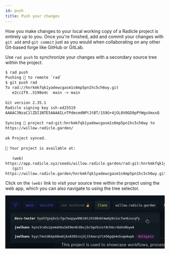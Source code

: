 ```yaml
---
id: push
title: Push your changes
---
```


How you make changes to your local working copy of a Radicle project is entirely up to you. Once you're finished, add
and commit your changes with `git add` and `git commit` just as you would when collaborating on any other Git-based
forge like GitHub or GitLab. 

Use `rad push` to synchronize your changes with a secondary source tree within the project.

```
$ rad push
Pushing 🌱 to remote `rad`
$ git push rad
To rad://hnrkmkfqk1yadewcgasm1s6mp5pn1hc5ch6wy.git
   e2cc2f9..5198e4c  main -> main

Git version 2.35.1
Radicle signing key ssh-ed25519 AAAAC3NzaC1lZDI1NTE5AAAAILnTPdmcmdNPtJtBT/1S9G+4jOL0V0GD9pPYWgvXmxxQ

Syncing 🌱 project rad:git:hnrkmkfqk1yadewcgasm1s6mp5pn1hc5ch6wy to https://willow.radicle.garden/

ok Project synced.

🍃 Your project is available at:

   (web) https://app.radicle.xyz/seeds/willow.radicle.garden/rad:git:hnrkmkfqk1yadewcgasm1s6mp5pn1hc5ch6wy/remotes/hynh7gxq3u1c7gu7wupyw99k16tz5td8n6tmwdy9s1xcfwn6zucqfy
   (git) https://willow.radicle.garden/hnrkmkfqk1yadewcgasm1s6mp5pn1hc5ch6wy.git
```

Click on the `(web)` link to visit *your* source tree within the project using the web app, which you can also navigate
to using the tree selector.

![Selecting a tree to view](/img/web-interface_trees.png)
